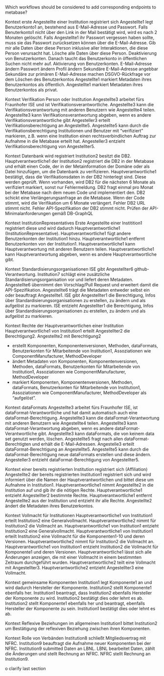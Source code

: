 Which workflows should be considered to add corresponding endpoints to metabase?

Kontext erste Angestellte einer Institution registriert sich
Angestellte1 legt Benutzerkonto1 an, bestehend aus E-Mail-Adresse und Passwort.
Falls Benuterkonto1 nicht über den Link in der Mail bestätigt wird, wird es nach 2 Monaten gelöscht.
Falls Angestellte1 ihr Passwort vergessen haben sollte, muss sie das Passwort zurücksetzen können über die E-Mail-Adresse.
Gib mir alle Daten über diese Person inklusive aller Interaktionen, die diese Person verursacht hat.
Lösche alle Daten über diese Person.
Deaktivierung von Benutzerkonten. Danach taucht das Benutzerkonto in öffentlichen Suchen nicht mehr auf.
Aktivierung von Benutzerkonten.
E-Mail-Adresse ändern
Passwort ändern
Profil ändern
Sekundäre E-Mail-Adresse angebbar
Sekundäre zur primären E-Mail-Adresse machen
DSGVO-Rückfrage vor dem Löschen des Benutzerkontos
Angestellte1 markiert Metadaten ihres Benutzerkontos als öffentlich.
Angestellte1 markiert Metadaten ihres Benutzerkontos als privat.

Kontext Verifikation Person oder Institution
Angestellte3 arbeitet fürs Fraunhofer ISE und ist Verifikationsverantwortliche.
Angestellte3 kann die Verifikationsverantwortung mit anderen Benutzern wie Angestellte4 teilen.
Angestellte3 kann Verifikationsverantwortung abgeben, wenn es andere Verifikationsverantwortliche gibt
Angesteller3 erteilt Verifikationsberechtigung an Angestellte5.
Angestellte5 kann durch die Verifikationsberechtigung Institutionen und Benutzer mit “verifiziert” markieren, z.B. wenn eine Institution einen rechtsverbindlichen Auftrag zur Aufnahme in die Metabase erteilt hat.
Angesteller3 entzieht Verifikationsberechtigung von Angestellter5.

Kontext Datenbank wird registriert
Institution2 besitzt die DB2.
Hauptverantwortliche1 der Institution2 registriert die DB2 in der Metabase und erhält einen Code, der in der Metainformation der Domäne oder als Datei hinzufügen, um die Datenbank zu verifizieren.
Hauptverantwortliche1 bestätigt, dass die Verifikationsdaten in der DB2 hinterlegt sind. Diese werden geprüft. Wenn vorhanden, wird DB2 für die nächsten 6 Monate als verifiziert markiert, sonst nur Fehlermeldung.
DB2 fragt einmal pro Monat bei der Metabase nach dem neuen Code und implementiert den.
DB2 schickt eine Verlängerungsanfrage an die Metabase. Wenn der Code stimmt, wird die Verifikation um 6 Monate verlängert.
Fehler DB2 URL stimmt nicht.
Fehler API-Spezifikation der DB2 stimmt nicht. Prüfen der API-Minimalanforderungen gemäß DB-GraphQL

Kontext InstitutionRepresentatives
Erste Angestellte einer Institition1 registriert diese und wird dadurch Hauptverantwortliche1 (InstitutionRepresentative).
Hauptverantwortliche1 fügt andere Benutzerkonten der Institution1 hinzu.
Hauptverantwortliche1 entfernt Benutzerkonten von der Institution1.
Hauptverantwortliche1 kann Hauptverantwortung mit anderen Benutzern teilen.
Hauptverantwortliche1 kann Hauptverantwortung abgeben, wenn es andere Hauptverantwortliche gibt.

Kontext Standardisierungsorganisationen
ISE gibt Angestellter6 github-Verantwortung.
Institution7 schlägt eine zusätzliche Standardisierungsorganisation vor und liefert deren Metadaten.
Angestellte6 übernimmt den Vorschlag/Pull Request und erweitert damit die API-Spezifikation.
Angestellte6 trägt die Metadaten entweder selbst ein oder beauftragt Angestellte1.
ISE gibt Angestellter1 die Berechtigung, Infos über Standardisierungsorganisationen zu erstellen, zu ändern und als aufgelöst zu markieren.
ISE entzieht Angestellter1 die Berechtigung, Infos über Standardisierungsorganisationen zu erstellen, zu ändern und als aufgelöst zu markieren.

Kontext Rechte der Hauptverantwortlichen einer Institution
Hauptverantwortliche1 von Institution1 erteilt Angestellter2 die Berechtigung2.
Angestellte2 mit Berechtigung2

- erstellt Komponenten, Komponentenversionen, Methoden, dataFormats, Benutzerkonten für Mitarbeitende von Institution1, Assoziationen wie ComponentManufacturer, MethodDeveloper
- ändert Metadaten von Komponenten, Komponentenversionen, Methoden, dataFormats, Benutzerkonten für Mitarbeitende von Institution1, Assoziationen wie ComponentManufacturer, MethodDeveloper
- markiert Komponenten, Komponentenversionen, Methoden, dataFormats, Benutzerkonten für Mitarbeitende von Institution1, Assoziationen wie ComponentManufacturer, MethodDeveloper als “aufgelöst”.

Kontext dataFormats
Angestellte3 arbeitet fürs Fraunhofer ISE, ist dataFormat-Verantwortliche und hat damit automatisch auch eine dataFormat-Berechtigung.
Angestellte3 kann die dataFormat-Verantwortung mit anderen Benutzern wie Angestellte4 teilen.
Angestellte3 kann dataFormat-Verantwortung abgeben, wenn es andere dataFormat-Verantwortliche gibt.
Angestellte3 kann dataFormats, die von keinem data set genutzt werden, löschen.
Angestellte5 fragt nach allen dataFormat-Berechtigten und erhält die E-Mail-Adressen.
Angestelle3 erteilt dataFormat-Berechtigung an Angestellte5.
Angestellte5 kann durch die dataFormat-Berechtigung neue dataFormats erstellen und diese ändern.
Angesteller3 entzieht dataFormat-Berechtigung von Angestellter5.

Kontext einer bereits registrierten Institution registriert sich (Affiliation)
Angestellte2 der bereits registrierten Institution1 registriert sich und wird informiert über die Namen der Hauptverantwortlichen und bittet diese um Aufnahme in Institution1.
Hauptverantwortliche1 nimmt Angestellte2 in die Institution auf und gib ihr die nötigen Rechte.
Hauptverantwortliche1 entzieht Angestellter2 bestimmte Rechte.
Hauptverantwortliche1 entfernt Angestellte2 aus der Institution und entzieht ihr alle Rechte.
Angestellte2 ändert die Metadaten ihres Benutzerkontos.

Kontext Vollmacht für Institutionen
Hauptverantwortliche1 von Institution1 erteilt Institution2 eine Generalvollmacht.
Hauptverantwortliche2 nimmt für Institution2 die Vollmacht an.
Hauptverantwortliche1 von Institution1 entzieht Institution2 eine Generalvollmacht.
Hauptverantwortliche1 von Institution1 erteilt Institution2 eine Vollmacht für die Komponenten1-10 und deren Versionen.
Hauptverantwortliche2 nimmt für Institution2 die Vollmacht an.
Hauptverantwortliche1 von Institution1 entzieht Institution2 die Vollmacht für Komponente1 und deren Versionen.
Hauptverantwortliche1 lässt sich alle Änderungen anzeigen, die mit einer Vollmacht in einem bestimmten Zeitraum durchgeführt wurden.
Hauptverantwortliche2 teilt eine Vollmacht mit Angestellter3.
Hauptverantwortliche2 entzieht Angestellter3 eine Vollmacht.

Kontext gemeinsame Komponenten
Institution1 legt Komponente1 an und wird dadurch Hersteller der Komponente.
Institution2 stellt Komponente1 ebenfalls her. Institution1 beantragt, dass Institution2 ebenfalls Hersteller der Komponente zu wird. Institution2 bestätigt dies oder lehnt es ab.
Institution2 stellt Komponente1 ebenfalls her und beantragt, ebenfalls Hersteller der Komponente zu sein. Institution1 bestätigt dies oder lehnt es ab.

Kontext Reflexive Beziehungen im allgemeinen
Institution1 bittet Institution2 um Bestätigung der reflexiven Beziehung zwischen ihren Komponenten.

Kontext Rolle von Verbänden
Institution8 schließt Mitgliedsvertrag mit NFRC.
Institution9 beauftragt die Aufnahme neuer Komponenten bei der NFRC.
Institution9 submitted Daten an LBNL.
LBNL bearbeitet Daten, zählt die Änderungen und stellt Rechnung an NFRC.
NFRC stellt Rechnung an Institution9.

o clarify last section
